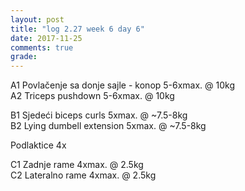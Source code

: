 ```yaml
---
layout: post
title: "log 2.27 week 6 day 6"
date: 2017-11-25
comments: true
grade:
---
```


A1 Povlačenje sa donje sajle - konop 5-6xmax. @ 10kg        
A2 Triceps pushdown 5-6xmax. @ 10kg     

B1 Sjedeći biceps curls 5xmax. @ ~7.5-8kg   
B2 Lying dumbell extension 5xmax. @ ~7.5-8kg              

Podlaktice 4x    

C1 Zadnje rame 4xmax. @ 2.5kg  
C2 Lateralno rame 4xmax. @ 2.5kg  
